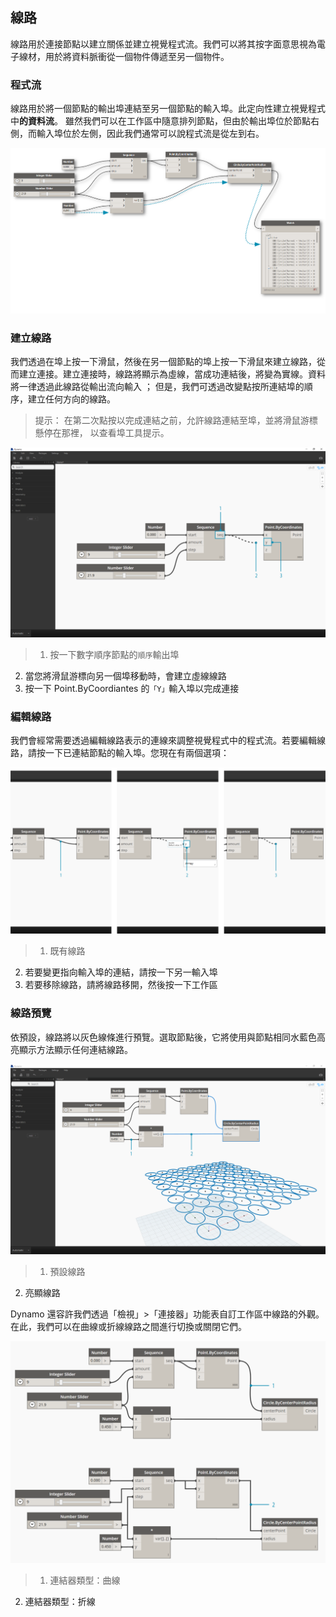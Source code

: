 

## 線路

線路用於連接節點以建立關係並建立視覺程式流。我們可以將其按字面意思視為電子線材，用於將資料脈衝從一個物件傳遞至另一個物件。

### 程式流

線路用於將一個節點的輸出埠連結至另一個節點的輸入埠。此定向性建立視覺程式中**的資料流**。 雖然我們可以在工作區中隨意排列節點，但由於輸出埠位於節點右側，而輸入埠位於左側，因此我們通常可以說程式流是從左到右。

![程式流](images/3-2/00-ProgramFlow.png)

### 建立線路

我們透過在埠上按一下滑鼠，然後在另一個節點的埠上按一下滑鼠來建立線路，從而建立連接。建立連接時，線路將顯示為虛線，當成功連結後，將變為實線。資料將一律透過此線路從輸出流向輸入 ； 但是，我們可透過改變點按所連結埠的順序，建立任何方向的線路。

> 提示： 在第二次點按以完成連結之前，允許線路連結至埠，並將滑鼠游標懸停在那裡， 以查看埠工具提示。

![建立線路](images/3-2/01-CreatingWires.png)

> 1. 按一下數字順序節點的```順序```輸出埠
2. 當您將滑鼠游標向另一個埠移動時，會建立虛線線路
3. 按一下 Point.ByCoordiantes 的```「Y」```輸入埠以完成連接

### 編輯線路

我們會經常需要透過編輯線路表示的連線來調整視覺程式中的程式流。若要編輯線路，請按一下已連結節點的輸入埠。您現在有兩個選項：

![編輯線路](images/3-2/02-EditingWires.png)

> 1. 既有線路
2. 若要變更指向輸入埠的連結，請按一下另一輸入埠
3. 若要移除線路，請將線路移開，然後按一下工作區

### 線路預覽

依預設，線路將以灰色線條進行預覽。選取節點後，它將使用與節點相同水藍色高亮顯示方法顯示任何連結線路。

![線路預覽](images/3-2/03-WirePreview.png)

> 1. 預設線路
2. 亮顯線路

Dynamo 還容許我們透過「檢視」>「連接器」功能表自訂工作區中線路的外觀。在此，我們可以在曲線或折線線路之間進行切換或關閉它們。

![線路連結器](images/3-2/04-WireConnectors.png)

> 1. 連結器類型：曲線
2. 連結器類型：折線

